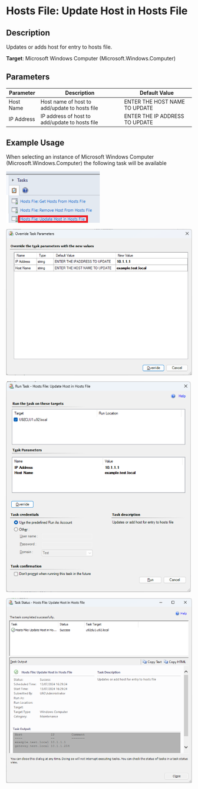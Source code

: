 # Hosts File: Update Host in Hosts File

## Description
Updates or adds host for entry to hosts file. 

**Target**: Microsoft Windows Computer (Microsoft.Windows.Computer)

## Parameters

|Parameter|Description|Default Value|
|-|-|-|
|Host Name|Host name of host to add/update to hosts file|ENTER THE HOST NAME TO UPDATE|
|IP Address|IP address of host to add/update to hosts file|ENTER THE IP ADDRESS TO UPDATE

## Example Usage

When selecting an instance of Microsoft Windows Computer (Microsoft.Windows.Computer) the following task will be available

!["Hosts File: Update Host in Hosts File" task in tasks pane](<Screencaps/Tasks Update Host.png>)

!["Hosts File: Update Host in Hosts File" task overrides](<Screencaps/Update Host Task Override.png>)

!["Hosts File: Update Host in Hosts File" task](<Screencaps/Update Host Task.png>)

!["Hosts File: Update Hosts in Hosts File" task output](<Screencaps/Update Host Task Output.png>)